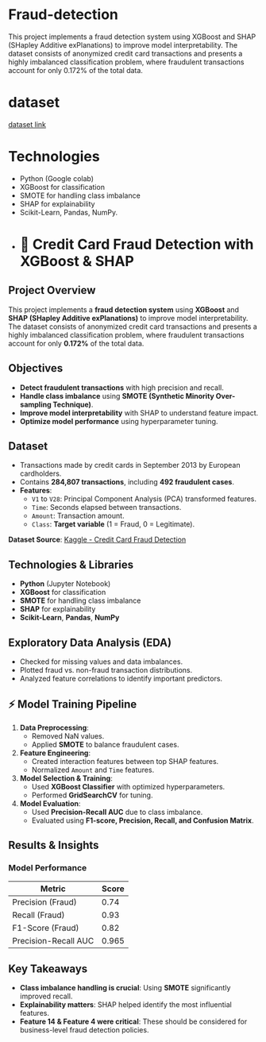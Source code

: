 # Fraud-detection
This project implements a fraud detection system using XGBoost and SHAP (SHapley Additive exPlanations) to improve model interpretability. The dataset consists of anonymized credit card transactions and presents a highly imbalanced classification problem, where fraudulent transactions account for only 0.172% of the total data.

# dataset
[dataset link](https://www.kaggle.com/datasets/mlg-ulb/creditcardfraud)

# Technologies
- Python (Google colab)
- XGBoost for classification
- SMOTE for handling class imbalance
- SHAP for explainability
- Scikit-Learn, Pandas, NumPy.
- # 🚀 Credit Card Fraud Detection with XGBoost & SHAP

## Project Overview
This project implements a **fraud detection system** using **XGBoost** and **SHAP (SHapley Additive exPlanations)** to improve model interpretability. The dataset consists of anonymized credit card transactions and presents a highly imbalanced classification problem, where fraudulent transactions account for only **0.172%** of the total data.

## Objectives
- **Detect fraudulent transactions** with high precision and recall.
- **Handle class imbalance** using **SMOTE (Synthetic Minority Over-sampling Technique)**.
- **Improve model interpretability** with SHAP to understand feature impact.
- **Optimize model performance** using hyperparameter tuning.

## Dataset
- Transactions made by credit cards in September 2013 by European cardholders.
- Contains **284,807 transactions**, including **492 fraudulent cases**.
- **Features**:
  - `V1` to `V28`: Principal Component Analysis (PCA) transformed features.
  - `Time`: Seconds elapsed between transactions.
  - `Amount`: Transaction amount.
  - `Class`: **Target variable** (1 = Fraud, 0 = Legitimate).

**Dataset Source**: [Kaggle - Credit Card Fraud Detection](https://www.kaggle.com/mlg-ulb/creditcardfraud)

## Technologies & Libraries
- **Python** (Jupyter Notebook)
- **XGBoost** for classification
- **SMOTE** for handling class imbalance
- **SHAP** for explainability
- **Scikit-Learn**, **Pandas**, **NumPy**

## Exploratory Data Analysis (EDA)
- Checked for missing values and data imbalances.
- Plotted fraud vs. non-fraud transaction distributions.
- Analyzed feature correlations to identify important predictors.

## ⚡ Model Training Pipeline
1. **Data Preprocessing**:
   - Removed NaN values.
   - Applied **SMOTE** to balance fraudulent cases.
2. **Feature Engineering**:
   - Created interaction features between top SHAP features.
   - Normalized `Amount` and `Time` features.
3. **Model Selection & Training**:
   - Used **XGBoost Classifier** with optimized hyperparameters.
   - Performed **GridSearchCV** for tuning.
4. **Model Evaluation**:
   - Used **Precision-Recall AUC** due to class imbalance.
   - Evaluated using **F1-score, Precision, Recall, and Confusion Matrix**.

## Results & Insights
### **Model Performance**
| Metric                 | Score |
|------------------------|-------|
| Precision (Fraud)      | 0.74  |
| Recall (Fraud)         | 0.93  |
| F1-Score (Fraud)       | 0.82  |
| Precision-Recall AUC   | 0.965 |


## Key Takeaways
- **Class imbalance handling is crucial**: Using **SMOTE** significantly improved recall.
- **Explainability matters**: SHAP helped identify the most influential features.
- **Feature 14 & Feature 4 were critical**: These should be considered for business-level fraud detection policies.


